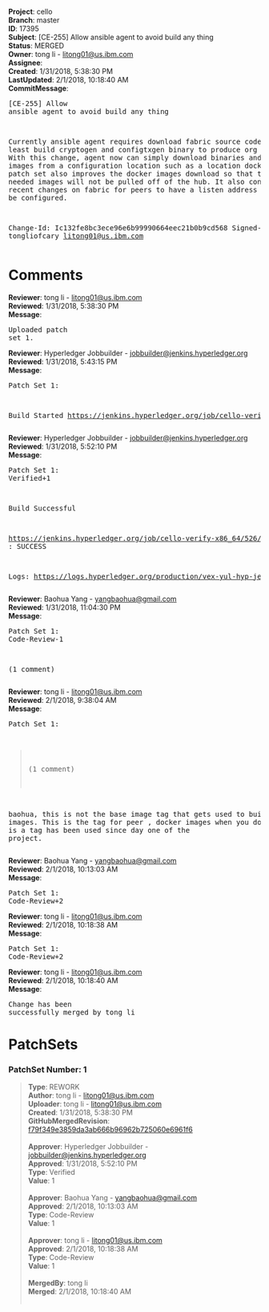 <strong>Project</strong>: cello<br><strong>Branch</strong>: master<br><strong>ID</strong>: 17395<br><strong>Subject</strong>: [CE-255] Allow ansible agent to avoid build any thing<br><strong>Status</strong>: MERGED<br><strong>Owner</strong>: tong  li - litong01@us.ibm.com<br><strong>Assignee</strong>:<br><strong>Created</strong>: 1/31/2018, 5:38:30 PM<br><strong>LastUpdated</strong>: 2/1/2018, 10:18:40 AM<br><strong>CommitMessage</strong>:<br><pre>[CE-255] Allow ansible agent to avoid build any thing

Currently ansible agent requires download fabric source code to
at least build cryptogen and configtxgen binary to produce
org certificats. With this change, agent now can simply download
binaries and docker images from a configuration location such as
a location docker hub. This patch set also improves the docker
images download so that the not needed images will not be pulled
off of the hub. It also contains the recent changes on fabric
for peers to have a listen address and port to be configured.

Change-Id: Ic132fe8bc3ece96e6b99990664eec21b0b9cd568
Signed-off-by: tongliofcary <litong01@us.ibm.com>
</pre><h1>Comments</h1><strong>Reviewer</strong>: tong  li - litong01@us.ibm.com<br><strong>Reviewed</strong>: 1/31/2018, 5:38:30 PM<br><strong>Message</strong>: <pre>Uploaded patch set 1.</pre><strong>Reviewer</strong>: Hyperledger Jobbuilder - jobbuilder@jenkins.hyperledger.org<br><strong>Reviewed</strong>: 1/31/2018, 5:43:15 PM<br><strong>Message</strong>: <pre>Patch Set 1:

Build Started https://jenkins.hyperledger.org/job/cello-verify-x86_64/526/</pre><strong>Reviewer</strong>: Hyperledger Jobbuilder - jobbuilder@jenkins.hyperledger.org<br><strong>Reviewed</strong>: 1/31/2018, 5:52:10 PM<br><strong>Message</strong>: <pre>Patch Set 1: Verified+1

Build Successful 

https://jenkins.hyperledger.org/job/cello-verify-x86_64/526/ : SUCCESS

Logs: https://logs.hyperledger.org/production/vex-yul-hyp-jenkins-3/cello-verify-x86_64/526</pre><strong>Reviewer</strong>: Baohua Yang - yangbaohua@gmail.com<br><strong>Reviewed</strong>: 1/31/2018, 11:04:30 PM<br><strong>Message</strong>: <pre>Patch Set 1: Code-Review-1

(1 comment)</pre><strong>Reviewer</strong>: tong  li - litong01@us.ibm.com<br><strong>Reviewed</strong>: 2/1/2018, 9:38:04 AM<br><strong>Message</strong>: <pre>Patch Set 1:

> (1 comment)

baohua, this is not the base image tag that gets used to build other images. This is the tag for peer , docker images when you download. It is a tag has been used since day one of the project.</pre><strong>Reviewer</strong>: Baohua Yang - yangbaohua@gmail.com<br><strong>Reviewed</strong>: 2/1/2018, 10:13:03 AM<br><strong>Message</strong>: <pre>Patch Set 1: Code-Review+2</pre><strong>Reviewer</strong>: tong  li - litong01@us.ibm.com<br><strong>Reviewed</strong>: 2/1/2018, 10:18:38 AM<br><strong>Message</strong>: <pre>Patch Set 1: Code-Review+2</pre><strong>Reviewer</strong>: tong  li - litong01@us.ibm.com<br><strong>Reviewed</strong>: 2/1/2018, 10:18:40 AM<br><strong>Message</strong>: <pre>Change has been successfully merged by tong  li</pre><h1>PatchSets</h1><h3>PatchSet Number: 1</h3><blockquote><strong>Type</strong>: REWORK<br><strong>Author</strong>: tong  li - litong01@us.ibm.com<br><strong>Uploader</strong>: tong  li - litong01@us.ibm.com<br><strong>Created</strong>: 1/31/2018, 5:38:30 PM<br><strong>GitHubMergedRevision</strong>: [f79f349e3859da3ab666b96962b725060e6961f6](https://github.com/hyperledger/cello/commit/f79f349e3859da3ab666b96962b725060e6961f6)<br><br><strong>Approver</strong>: Hyperledger Jobbuilder - jobbuilder@jenkins.hyperledger.org<br><strong>Approved</strong>: 1/31/2018, 5:52:10 PM<br><strong>Type</strong>: Verified<br><strong>Value</strong>: 1<br><br><strong>Approver</strong>: Baohua Yang - yangbaohua@gmail.com<br><strong>Approved</strong>: 2/1/2018, 10:13:03 AM<br><strong>Type</strong>: Code-Review<br><strong>Value</strong>: 1<br><br><strong>Approver</strong>: tong  li - litong01@us.ibm.com<br><strong>Approved</strong>: 2/1/2018, 10:18:38 AM<br><strong>Type</strong>: Code-Review<br><strong>Value</strong>: 1<br><br><strong>MergedBy</strong>: tong  li<br><strong>Merged</strong>: 2/1/2018, 10:18:40 AM<br><br></blockquote>